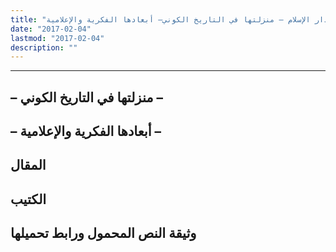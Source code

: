 ```yaml
---
title: "الصراعات في دار الإسلام – منزلتها في التاريخ الكوني– أبعادها الفكرية والإعلامية"
date: "2017-02-04"
lastmod: "2017-02-04"
description: ""
---
```

****

## **– منزلتها في التاريخ الكوني –**

## **– أبعادها الفكرية والإعلامية –**

## المقال

## الكتيب

## وثيقة النص المحمول ورابط تحميلها

###